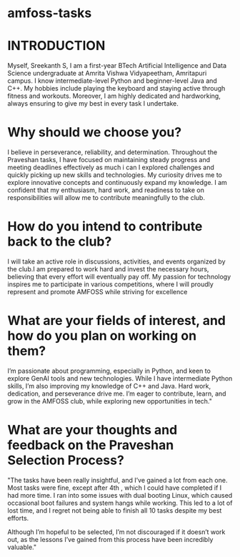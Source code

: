 # amfoss-tasks
# INTRODUCTION
Myself, Sreekanth S, I am a first-year BTech Artificial Intelligence and Data Science undergraduate at Amrita Vishwa Vidyapeetham, Amritapuri campus. I know intermediate-level Python and beginner-level Java and C++. My hobbies include playing the keyboard and staying active through fitness and workouts. Moreover, I am highly dedicated and hardworking, always ensuring to give my best in every task I undertake.
# Why should we choose you?
I believe in perseverance, reliability, and determination. Throughout the Praveshan tasks, I have focused on maintaining steady progress and meeting deadlines effectively as much i can I explored challenges and quickly picking up new skills and technologies. My curiosity drives me to explore innovative concepts and continuously expand my knowledge. I am confident that my enthusiasm, hard work, and readiness to take on responsibilities will allow me to contribute meaningfully to the club.
# How do you intend to contribute back to the club?
I will take an active role in discussions, activities, and events organized by the club.I am prepared to work hard and invest the necessary hours, believing that every effort will eventually pay off. My passion for technology inspires me to participate in various competitions, where I will proudly represent and promote AMFOSS while striving for excellence
# What are your fields of interest, and how do you plan on working on them?
I’m passionate about programming, especially in Python, and keen to explore GenAI tools and new technologies. While I have intermediate Python skills, I’m also improving my knowledge of C++ and Java.
Hard work, dedication, and perseverance drive me. I’m eager to contribute, learn, and grow in the AMFOSS club, while exploring new opportunities in tech."
# What are your thoughts and feedback on the Praveshan Selection Process?
"The tasks have been really insightful, and I’ve gained a lot from each one. Most tasks were fine, except after 4th , which I could have completed if I had more time. I ran into some issues with dual booting Linux, which caused occasional boot failures and system hangs while working. This led to a lot of lost time, and I regret not being able to finish all 10 tasks despite my best efforts.

Although I’m hopeful to be selected, I’m not discouraged if it doesn’t work out, as the lessons I’ve gained from this process have been incredibly valuable."
